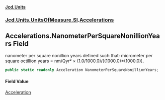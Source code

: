 #### [Jcd.Units](index 'index')
### [Jcd.Units.UnitsOfMeasure.SI](Jcd.Units.UnitsOfMeasure.SI 'Jcd.Units.UnitsOfMeasure.SI').[Accelerations](Accelerations 'Jcd.Units.UnitsOfMeasure.SI.Accelerations')

## Accelerations.NanometerPerSquareNonillionYears Field

nanometer per square nonillion years defined such that: micrometer per square octillion years = nm/Qyr² ×
(1.0/1000.0)/((1000.0)*(1000.0)).

```csharp
public static readonly Acceleration NanometerPerSquareNonillionYears;
```

#### Field Value
[Acceleration](Acceleration 'Jcd.Units.UnitTypes.Acceleration')